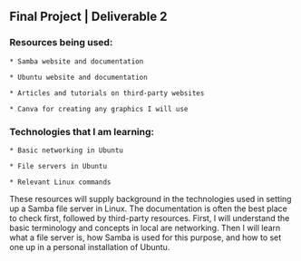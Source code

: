 ## Final Project | Deliverable 2

### Resources being used: 

    * Samba website and documentation 

    * Ubuntu website and documentation 

    * Articles and tutorials on third-party websites 

    * Canva for creating any graphics I will use 

### Technologies that I am learning: 

    * Basic networking in Ubuntu 

    * File servers in Ubuntu 

    * Relevant Linux commands

These resources will supply background in the technologies used in setting up a Samba file server in Linux. The documentation is often the best place to check first, followed by third-party resources. First, I will understand the basic terminology and concepts in local are networking. Then I will learn what a file server is, how Samba is used for this purpose, and how to set one up in a personal installation of Ubuntu.